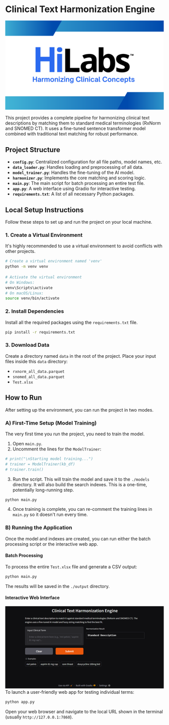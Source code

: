 # Clinical Text Harmonization Engine  

![Banner](images/banner.png)

This project provides a complete pipeline for harmonizing clinical text descriptions by matching them to standard medical terminologies (RxNorm and SNOMED CT). It uses a fine-tuned sentence transformer model combined with traditional text matching for robust performance.  

## Project Structure  

- **`config.py`**: Centralized configuration for all file paths, model names, etc.  
- **`data_loader.py`**: Handles loading and preprocessing of all data.  
- **`model_trainer.py`**: Handles the fine-tuning of the AI model.  
- **`harmonizer.py`**: Implements the core matching and scoring logic.  
- **`main.py`**: The main script for batch processing an entire test file.  
- **`app.py`**: A web interface using Gradio for interactive testing.  
- **`requirements.txt`**: A list of all necessary Python packages.  

## Local Setup Instructions  

Follow these steps to set up and run the project on your local machine.  

### 1. Create a Virtual Environment  

It's highly recommended to use a virtual environment to avoid conflicts with other projects.  

```bash  
# Create a virtual environment named 'venv'  
python -m venv venv  

# Activate the virtual environment  
# On Windows:  
venv\Scripts\activate  
# On macOS/Linux:  
source venv/bin/activate  
```  

### 2. Install Dependencies  

Install all the required packages using the `requirements.txt` file.  

```bash  
pip install -r requirements.txt  
```  

### 3. Download Data  

Create a directory named `data` in the root of the project. Place your input files inside this `data` directory:  

- `rxnorm_all_data.parquet`  
- `snomed_all_data.parquet`  
- `Test.xlsx`  

## How to Run  

After setting up the environment, you can run the project in two modes.  

### A) First-Time Setup (Model Training)  

The very first time you run the project, you need to train the model.  

1. Open `main.py`.  
2. Uncomment the lines for the `ModelTrainer`:  

```python  
# print("\nStarting model training...")  
# trainer = ModelTrainer(kb_df)  
# trainer.train()  
```  

3. Run the script. This will train the model and save it to the `./models` directory. It will also build the search indexes. This is a one-time, potentially long-running step.  

```bash  
python main.py  
```  

4. Once training is complete, you can re-comment the training lines in `main.py` so it doesn't run every time.  

### B) Running the Application  

Once the model and indexes are created, you can run either the batch processing script or the interactive web app.  

#### Batch Processing  

To process the entire `Test.xlsx` file and generate a CSV output:  

```bash  
python main.py  
```  

The results will be saved in the `./output` directory.  

#### Interactive Web Interface  

![gradio app](images/gradio1.png)
To launch a user-friendly web app for testing individual terms:  

```bash  
python app.py  
```  



Open your web browser and navigate to the local URL shown in the terminal (usually `http://127.0.0.1:7860`).  